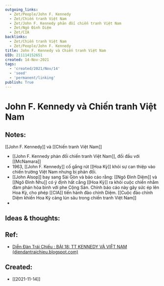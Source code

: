 ```yaml
---
outgoing_links:
  - Zet/People/John F. Kennedy
  - Zet/Chiến tranh Việt Nam
  - Zet/John F. Kennedy phản đối chiến tranh Việt Nam
  - Zet/Ngô Đình Diệm
  - Zet/CIA
backlinks:
  - Zet/Chiến tranh Việt Nam
  - Zet/People/John F. Kennedy
title: John F. Kennedy và Chiến tranh Việt Nam
UID: 211114152651
created: 14-Nov-2021
tags:
  - 'created/2021/Nov/14'
  - 'seed'
  - 'permanent/linking'
publish: True
---
```

# John F. Kennedy và Chiến tranh Việt Nam

## Notes:
[[John F. Kennedy]] và [[Chiến tranh Việt Nam]]

- [[John F. Kennedy phản đối chiến tranh Việt Nam]], đối đầu với [[McNamara]]
- 1963, [[John F. Kennedy]] cố gắng rút [[Hoa Kỳ]] khỏi sự can thiệp vào chiến trường Việt Nam nhưng bị phản đối.
- [[John Alsop]] bay sang Sài Gòn và báo cáo rằng: [[Ngô Đình Diệm]] và [[Ngô Đình Nhu]] có ý định hất cẳng [[Hoa Kỳ]] ra khỏi cuộc chiến nhằm đàm phán hòa bình với phe Cộng Sản. Chính báo cáo này gây sức ép lên Hoa Kỳ, cho phép [[CIA]] tiến hành đảo chính Diệm. [[Cuộc đảo chính Diệm khiến Hoa Kỳ càng lún sâu trong chiến tranh Việt Nam]]
- 
## Ideas & thoughts:

## Ref:
- [Diễn Đàn Trái Chiều : BÀI 18: TT KENNEDY VÀ VIỆT NAM (diendantraichieu.blogspot.com)](https://diendantraichieu.blogspot.com/2018/04/tt-kennedy-va-viet-nam.html)

## Created:
- [[2021-11-14]]

